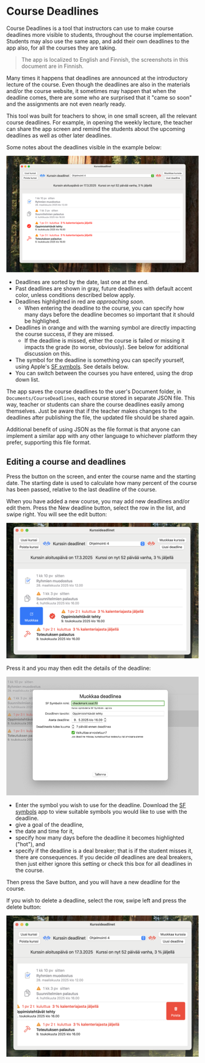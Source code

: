 # Course Deadlines

Course Deadlines is a tool that instructors can use to make course deadlines more visible to students, throughout the course implementation. Students may also use the same app, and add their own deadlines to the app also, for all the courses they are taking.

> The app is localized to English and Finnish, the screenshots in this document are in Finnish.

Many times it happens that deadlines are announced at the introductory lecture of the course. Even though the deadlines are also in the materials and/or the course website, it sometimes may happen that when the deadline comes, there are some who are surprised that it "came so soon" and the assignments are not even nearly ready.

This tool was built for teachers to show, in one small screen, all the relevant course deadlines. For example, in opening the weekly lecture, the teacher can share the app screen and remind the students about the upcoming deadlines as well as other later deadlines.

Some notes about the deadlines visible in the example below:

![App screenshot](screenshot.png)

* Deadlines are sorted by the date, last one at the end.
* Past deadlines are shown in gray, future deadlines with default accent color, unless conditions described below apply.
* Deadlines highlighted in red are *approaching soon*. 
  * When entering the deadline to the course, you can specify how many days before the deadline becomes so important that it should be highlighed.
* Deadlines in orange and with the warning symbol are directly impacting the course success, if they are missed.
  * If the deadline is missed, either the course is failed or missing it impacts the grade (to worse, obviously). See below for additional discussion on this.
* The symbol for the deadline is something you can specify yourself, using Apple's [SF symbols](https://developer.apple.com/sf-symbols/). See details below.
* You can switch between the courses you have entered, using the drop down list.

The app saves the course deadlines to the user's Document folder, in `Documents/CourseDeadlines`, each course stored in separate JSON file. This way, teacher or students can share the course deadlines easily among themselves. Just be aware that if the teacher makes changes to the deadlines after publishing the file, the updated file should be shared again.

Additional benefit of using JSON as the file format is that anyone can implement a similar app with any other language to whichever platform they prefer, supporting this file format.

## Editing a course and deadlines

Press the button on the screen, and enter the course name and the starting date. The starting date is used to calculate how many percent of the course has been passed, relative to the last deadline of the course.

When you have added a new course, you may add new deadlines and/or edit them. Press the New deadline button, select the row in the list, and swipe right. You will see the edit button:

![edit row](edit-row-screenshot.png)

Press it and you may then edit the details of the deadline:

![edit deadline](edit-deadline-screenshot.png)

* Enter the symbol you wish to use for the deadline. Download the [SF symbols](https://developer.apple.com/sf-symbols/) app to view suitable symbols you would like to use with the deadline.
* give a goal of the deadline, 
* the date and time for it,
* specify how many days before the deadline it becomes highlighted ("hot"), and
* specify if the deadline is a deal breaker; that is if the student misses it, there are consequences. If you decide *all* deadlines are deal breakers, then just either ignore this setting or check this box for all deadlines in the course.

Then press the Save button, and you will have a new deadline for the course.

If you wish to delete a deadline, select the row, swipe left and press the delete button:

![delete deadline](delete-row-screenshot.png)

 
